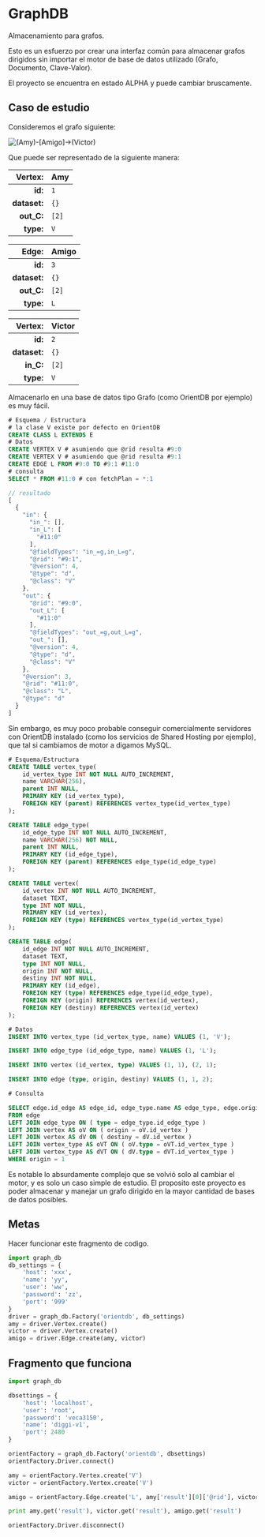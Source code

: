 # GraphDB

Almacenamiento para grafos.

Esto es un esfuerzo por crear una interfaz común para almacenar grafos dirigidos sin importar el motor de base de datos utilizado (Grafo, Documento, Clave-Valor).

El proyecto se encuentra en estado ALPHA y puede cambiar bruscamente.

## Caso de estudio
Consideremos el grafo siguiente:

![(Amy)-[Amigo]->(Victor)](https://raw.github.com/josegomezr/graphdb/master/img/grafo-prueba.png)

Que puede ser representado de la siguiente manera:

|    Vertex:    |      Amy      |
|--------------:|:--------------|
|**id:**        |`1`            |
|**dataset:**   |`{}`           |
|**out_C:**     |`[2]`          |
|**type:**      |`V`            |

|     Edge:     |     Amigo     |
|--------------:|:--------------|
|**id:**        |`3`            |
|**dataset:**   |`{}`           |
|**out_C:**     |`[2]`          |
|**type:**      |`L`            |

|    Vertex:    |     Victor    |
|--------------:|:--------------|
|**id:**        |`2`            |
|**dataset:**   |`{}`           |
|**in_C:**      |`[2]`          |
|**type:**      |`V`            |

Almacenarlo en una base de datos tipo Grafo (como OrientDB por ejemplo) es muy fácil.

```sql
# Esquema / Estructura
# la clase V existe por defecto en OrientDB
CREATE CLASS L EXTENDS E
# Datos 
CREATE VERTEX V # asumiendo que @rid resulta #9:0
CREATE VERTEX V # asumiendo que @rid resulta #9:1
CREATE EDGE L FROM #9:0 TO #9:1 #11:0
# consulta
SELECT * FROM #11:0 # con fetchPlan = *:1
```
```js
// resultado
[
  {
    "in": {
      "in_": [],
      "in_L": [
        "#11:0"
      ],
      "@fieldTypes": "in_=g,in_L=g",
      "@rid": "#9:1",
      "@version": 4,
      "@type": "d",
      "@class": "V"
    },
    "out": {
      "@rid": "#9:0",
      "out_L": [
        "#11:0"
      ],
      "@fieldTypes": "out_=g,out_L=g",
      "out_": [],
      "@version": 4,
      "@type": "d",
      "@class": "V"
    },
    "@version": 3,
    "@rid": "#11:0",
    "@class": "L",
    "@type": "d"
  }
]
```

Sin embargo, es muy poco probable conseguir comercialmente servidores con OrientDB instalado (como los servicios de Shared Hosting por ejemplo), que tal si cambiamos de motor a digamos MySQL.

```sql
# Esquema/Estructura
CREATE TABLE vertex_type(
	id_vertex_type INT NOT NULL AUTO_INCREMENT,
    name VARCHAR(256),
    parent INT NULL,
    PRIMARY KEY (id_vertex_type),
    FOREIGN KEY (parent) REFERENCES vertex_type(id_vertex_type)
);

CREATE TABLE edge_type(
	id_edge_type INT NOT NULL AUTO_INCREMENT,
    name VARCHAR(256) NOT NULL,
    parent INT NULL,
    PRIMARY KEY (id_edge_type),
    FOREIGN KEY (parent) REFERENCES edge_type(id_edge_type)
);

CREATE TABLE vertex(
	id_vertex INT NOT NULL AUTO_INCREMENT,
    dataset TEXT,
    type INT NOT NULL,
    PRIMARY KEY (id_vertex),
    FOREIGN KEY (type) REFERENCES vertex_type(id_vertex_type)
);

CREATE TABLE edge(
	id_edge INT NOT NULL AUTO_INCREMENT,
    dataset TEXT,
    type INT NOT NULL,
    origin INT NOT NULL,
    destiny INT NOT NULL,
    PRIMARY KEY (id_edge),
    FOREIGN KEY (type) REFERENCES edge_type(id_edge_type),
    FOREIGN KEY (origin) REFERENCES vertex(id_vertex),
    FOREIGN KEY (destiny) REFERENCES vertex(id_vertex)
);

# Datos
INSERT INTO vertex_type (id_vertex_type, name) VALUES (1, 'V');

INSERT INTO edge_type (id_edge_type, name) VALUES (1, 'L');

INSERT INTO vertex (id_vertex, type) VALUES (1, 1), (2, 1);

INSERT INTO edge (type, origin, destiny) VALUES (1, 1, 2);

# Consulta

SELECT edge.id_edge AS edge_id, edge_type.name AS edge_type, edge.origin AS edge_origin, edge.destiny AS edge_destiny, edge.dataset AS edge_dataset, oV.id_vertex AS origin_vertex_id, oV.dataset AS origin_vertex_dataset, oVT.name AS origin_vertex_type, dV.id_vertex AS origin_vertex_id, dV.dataset AS origin_vertex_dataset, dVT.name AS origin_vertex_type
FROM edge
LEFT JOIN edge_type ON ( type = edge_type.id_edge_type ) 
LEFT JOIN vertex AS oV ON ( origin = oV.id_vertex ) 
LEFT JOIN vertex AS dV ON ( destiny = dV.id_vertex ) 
LEFT JOIN vertex_type AS oVT ON ( oV.type = oVT.id_vertex_type ) 
LEFT JOIN vertex_type AS dVT ON ( dV.type = dVT.id_vertex_type ) 
WHERE origin = 1
```

Es notable lo absurdamente complejo que se volvió solo al cambiar el motor, y es solo un caso simple de estudio. El proposito este proyecto es poder almacenar y manejar un grafo dirigido en la mayor cantidad de bases de datos posibles.

## Metas
Hacer funcionar este fragmento de codigo.

```python
import graph_db
db_settings = {
	'host': 'xxx',
    'name': 'yy',
    'user': 'ww',
    'password': 'zz',
    'port': '999'
}
driver = graph_db.Factory('orientdb', db_settings)
amy = driver.Vertex.create()
victor = driver.Vertex.create()
amigo = driver.Edge.create(amy, victor)
```

## Fragmento que funciona
```python
import graph_db

dbsettings = {
    'host': 'localhost',
    'user': 'root',
    'password': 'veca3150',
    'name': 'diggi-v1',
    'port': 2480
}

orientFactory = graph_db.Factory('orientdb', dbsettings)
orientFactory.Driver.connect()

amy = orientFactory.Vertex.create('V')
victor = orientFactory.Vertex.create('V')

amigo = orientFactory.Edge.create('L', amy['result'][0]['@rid'], victor['result'][0]['@rid'])

print amy.get('result'), victor.get('result'), amigo.get('result')

orientFactory.Driver.disconnect()
```